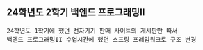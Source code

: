 ## 24학년도 2학기 백엔드 프로그래밍II
<pre>24학년도 1학기에 했던 전자기기 판매 사이트의 게시판만 따서 
백엔드 프로그래밍II 수업시간에 했던 스프링 프레임워크로 구조 변경</pre>
